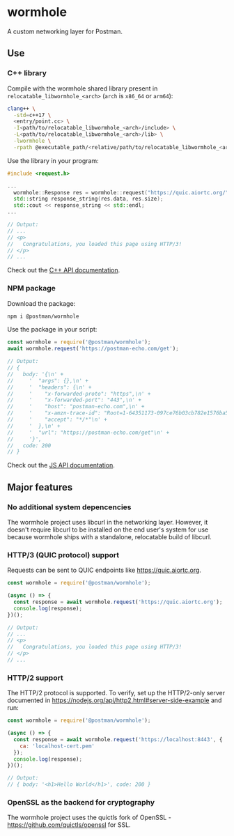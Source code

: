 # wormhole

A custom networking layer for Postman.

## Use

### C++ library

Compile with the wormhole shared library present in `relocatable_libwormhole_<arch>`
(`arch` is `x86_64` or `arm64`):

```sh
clang++ \
  -std=c++17 \
  <entry/point.cc> \
  -I<path/to/relocatable_libwormhole_<arch>/include> \
  -L<path/to/relocatable_libwormhole_<arch>/lib> \
  -lwormhole \
  -rpath @executable_path/<relative/path/to/relocatable_libwormhole_<arch>>
```

Use the library in your program:

```cc
#include <request.h>

...
  wormhole::Response res = wormhole::request("https://quic.aiortc.org/");
  std::string response_string(res.data, res.size);
  std::cout << response_string << std::endl;
...

// Output:
// ...
// <p>
//   Congratulations, you loaded this page using HTTP/3!
// </p>
// ...
```

Check out the [C++ API documentation](docs/C++-API.md).

### NPM package

Download the package:

```sh
npm i @postman/wormhole
```

Use the package in your script:

```js
const wormhole = require('@postman/wormhole');
await wormhole.request('https://postman-echo.com/get');

// Output:
// {
//   body: '{\n' +
//     '  "args": {},\n' +
//     '  "headers": {\n' +
//     '    "x-forwarded-proto": "https",\n' +
//     '    "x-forwarded-port": "443",\n' +
//     '    "host": "postman-echo.com",\n' +
//     '    "x-amzn-trace-id": "Root=1-64351173-097ce76b03cb782e1576ba51",\n' +
//     '    "accept": "*/*"\n' +
//     '  },\n' +
//     '  "url": "https://postman-echo.com/get"\n' +
//     '}',
//   code: 200
// }
```

Check out the [JS API documentation](docs/JS-API.md).

## Major features

### No additional system depencencies

The wormhole project uses libcurl in the networking layer. However, it doesn't
require libcurl to be installed on the end user's system for use because
wormhole ships with a standalone, relocatable build of libcurl.

### HTTP/3 (QUIC protocol) support

Requests can be sent to QUIC endpoints like https://quic.aiortc.org.

```js
const wormhole = require('@postman/wormhole');

(async () => {
  const response = await wormhole.request('https://quic.aiortc.org');
  console.log(response);
})();

// Output:
// ...
// <p>
//   Congratulations, you loaded this page using HTTP/3!
// </p>
// ...
```

### HTTP/2 support

The HTTP/2 protocol is supported. To verify, set up the HTTP/2-only server
documented in https://nodejs.org/api/http2.html#server-side-example and run:

```js
const wormhole = require('@postman/wormhole');

(async () => {
  const response = await wormhole.request('https://localhost:8443', {
    ca: 'localhost-cert.pem'
  });
  console.log(response);
})();

// Output:
// { body: '<h1>Hello World</h1>', code: 200 }
```

### OpenSSL as the backend for cryptography

The wormhole project uses the quictls fork of OpenSSL -
https://github.com/quictls/openssl for SSL.
